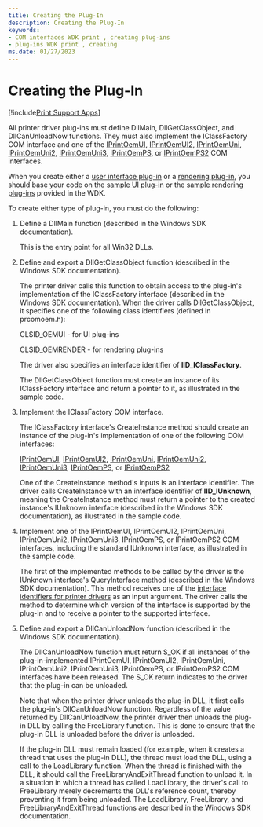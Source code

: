 ```yaml
---
title: Creating the Plug-In
description: Creating the Plug-In
keywords:
- COM interfaces WDK print , creating plug-ins
- plug-ins WDK print , creating
ms.date: 01/27/2023
---
```


# Creating the Plug-In

[!include[Print Support Apps](../includes/print-support-apps.md)]

All printer driver plug-ins must define DllMain, DllGetClassObject, and DllCanUnloadNow functions. They must also implement the IClassFactory COM interface and one of the [IPrintOemUI](iprintoemui-com-interface.md), [IPrintOemUI2](iprintoemui2-com-interface.md), [IPrintOemUni](iprintoemuni-com-interface.md), [IPrintOemUni2](iprintoemuni2-com-interface.md), [IPrintOemUni3](iprintoemuni3-com-interface.md), [IPrintOemPS](iprintoemps-com-interface.md), or [IPrintOemPS2](iprintoemps2-com-interface.md) COM interfaces.

When you create either a [user interface plug-in](user-interface-plug-ins.md) or a [rendering plug-in](rendering-plug-ins.md), you should base your code on the [sample UI plug-in](sample-ui-plug-in.md) or the [sample rendering plug-ins](sample-rendering-plug-ins.md) provided in the WDK.

To create either type of plug-in, you must do the following:

1. Define a DllMain function (described in the Windows SDK documentation).

    This is the entry point for all Win32 DLLs.

2. Define and export a DllGetClassObject function (described in the Windows SDK documentation).

    The printer driver calls this function to obtain access to the plug-in's implementation of the IClassFactory interface (described in the Windows SDK documentation). When the driver calls DllGetClassObject, it specifies one of the following class identifiers (defined in prcomoem.h):

    CLSID\_OEMUI - for UI plug-ins

    CLSID\_OEMRENDER - for rendering plug-ins

    The driver also specifies an interface identifier of **IID\_IClassFactory**.

    The DllGetClassObject function must create an instance of its IClassFactory interface and return a pointer to it, as illustrated in the sample code.

3. Implement the IClassFactory COM interface.

    The IClassFactory interface's CreateInstance method should create an instance of the plug-in's implementation of one of the following COM interfaces:

    [IPrintOemUI](iprintoemui-com-interface.md), [IPrintOemUI2](iprintoemui2-com-interface.md), [IPrintOemUni](iprintoemuni-com-interface.md), [IPrintOemUni2](iprintoemuni2-com-interface.md), [IPrintOemUni3](iprintoemuni3-com-interface.md), [IPrintOemPS](iprintoemps-com-interface.md), or [IPrintOemPS2](iprintoemps2-com-interface.md)

    One of the CreateInstance method's inputs is an interface identifier. The driver calls CreateInstance with an interface identifier of **IID\_IUnknown**, meaning the CreateInstance method must return a pointer to the created instance's IUnknown interface (described in the Windows SDK documentation), as illustrated in the sample code.

4. Implement one of the IPrintOemUI, IPrintOemUI2, IPrintOemUni, IPrintOemUni2, IPrintOemUni3, IPrintOemPS, or IPrintOemPS2 COM interfaces, including the standard IUnknown interface, as illustrated in the sample code.

    The first of the implemented methods to be called by the driver is the IUnknown interface's QueryInterface method (described in the Windows SDK documentation). This method receives one of the [interface identifiers for printer drivers](interface-identifiers-for-printer-drivers.md) as an input argument. The driver calls the method to determine which version of the interface is supported by the plug-in and to receive a pointer to the supported interface.

5. Define and export a DllCanUnloadNow function (described in the Windows SDK documentation).

    The DllCanUnloadNow function must return S\_OK if all instances of the plug-in-implemented IPrintOemUI, IPrintOemUI2, IPrintOemUni, IPrintOemUni2, IPrintOemUni3, IPrintOemPS, or IPrintOemPS2 COM interfaces have been released. The S\_OK return indicates to the driver that the plug-in can be unloaded.

    Note that when the printer driver unloads the plug-in DLL, it first calls the plug-in's DllCanUnloadNow function. Regardless of the value returned by DllCanUnloadNow, the printer driver then unloads the plug-in DLL by calling the FreeLibrary function. This is done to ensure that the plug-in DLL is unloaded before the driver is unloaded.

    If the plug-in DLL must remain loaded (for example, when it creates a thread that uses the plug-in DLL), the thread must load the DLL, using a call to the LoadLibrary function. When the thread is finished with the DLL, it should call the FreeLibraryAndExitThread function to unload it. In a situation in which a thread has called LoadLibrary, the driver's call to FreeLibrary merely decrements the DLL's reference count, thereby preventing it from being unloaded. The LoadLibrary, FreeLibrary, and FreeLibraryAndExitThread functions are described in the Windows SDK documentation.

